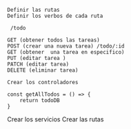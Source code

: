 

    Definir las rutas
    Definir los verbos de cada ruta

     /todo

    GET (obtener todos las tareas)
    POST (crear una nueva tarea) /todo/:id
    GET (obtener  una tarea en especifico)
    PUT (editar tarea )
    PATCH (editar tarea)
    DELETE (eliminar tarea)

    Crear los controladores

    const getAllTodos = () => {
        return todoDB
    }
    
   Crear los servicios
   Crear las rutas
